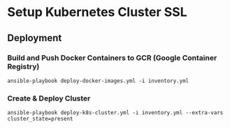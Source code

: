 # Setup Kubernetes Cluster SSL


## Deployment

### Build and Push Docker Containers to GCR (Google Container Registry)
```
ansible-playbook deploy-docker-images.yml -i inventory.yml
```

### Create & Deploy Cluster
```
ansible-playbook deploy-k8s-cluster.yml -i inventory.yml --extra-vars cluster_state=present
```